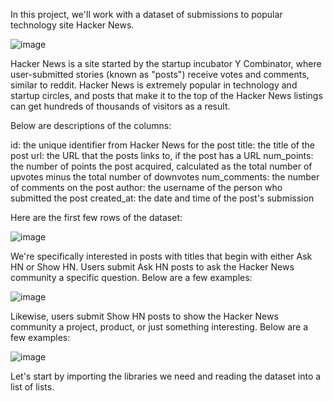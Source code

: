 In this project, we'll work with a dataset of submissions to popular technology site Hacker News.

![image](https://github.com/user-attachments/assets/fdd55cb7-2b79-48cc-b440-c0713ffe28aa)

Hacker News is a site started by the startup incubator Y Combinator, where user-submitted stories (known as "posts") receive votes and comments, similar to reddit. Hacker News is extremely popular in technology and startup circles, and posts that make it to the top of the Hacker News listings can get hundreds of thousands of visitors as a result.

Below are descriptions of the columns:

id: the unique identifier from Hacker News for the post
title: the title of the post
url: the URL that the posts links to, if the post has a URL
num_points: the number of points the post acquired, calculated as the total number of upvotes minus the total number of downvotes
num_comments: the number of comments on the post
author: the username of the person who submitted the post
created_at: the date and time of the post's submission

Here are the first few rows of the dataset:

![image](https://github.com/user-attachments/assets/452c4832-e013-448c-bfb2-880e59f733a2)

We're specifically interested in posts with titles that begin with either Ask HN or Show HN. Users submit Ask HN posts to ask the Hacker News community a specific question. Below are a few examples:

![image](https://github.com/user-attachments/assets/4eccf111-5523-4291-8e8d-699e5fbcca8f)

Likewise, users submit Show HN posts to show the Hacker News community a project, product, or just something interesting. Below are a few examples:

![image](https://github.com/user-attachments/assets/d19d0845-32f1-431e-b0bf-f9d761166137)


Let's start by importing the libraries we need and reading the dataset into a list of lists.
